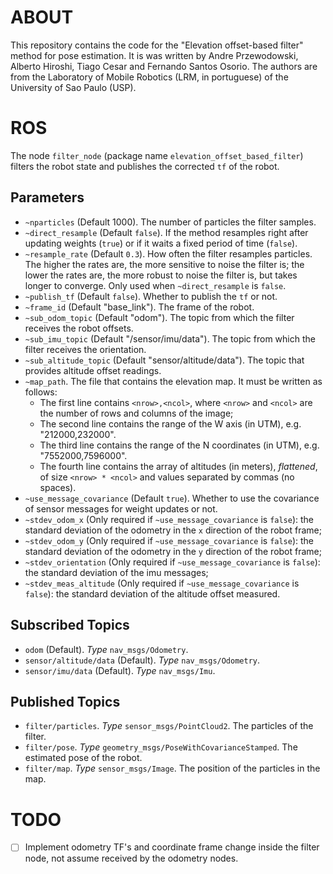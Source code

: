 ABOUT
==================================
This repository contains the code for the "Elevation offset-based filter" method for pose estimation. It is was written by Andre Przewodowski, Alberto Hiroshi, Tiago Cesar and Fernando Santos Osorio. The authors are from the Laboratory of Mobile Robotics (LRM, in portuguese) of the University of Sao Paulo (USP).

ROS
==================================
The node `filter_node` (package name `elevation_offset_based_filter`) filters the robot state and publishes the corrected `tf` of the robot. 

## Parameters
* `~nparticles` (Default 1000). The number of particles the filter samples.
* `~direct_resample` (Default `false`). If the method resamples right after updating weights (`true`) or if it waits a fixed period of time (`false`).
* `~resample_rate` (Default `0.3`). How often the filter resamples particles. The higher the rates are, the more sensitive to noise the filter is; the lower the rates are, the more robust to noise the filter is, but takes longer to converge. Only used when `~direct_resample` is `false`.
* `~publish_tf` (Default `false`). Whether to publish the `tf` or not.
* `~frame_id` (Default "base_link"). The frame of the robot.
* `~sub_odom_topic` (Default "odom"). The topic from which the filter receives the robot offsets.
* `~sub_imu_topic` (Default "/sensor/imu/data"). The topic from which the filter receives the orientation.
* `~sub_altitude_topic` (Default "sensor/altitude/data"). The topic that provides altitude offset readings.
* `~map_path`. The file that contains the elevation map. It must be written as follows:
    * The first line contains `<nrow>,<ncol>`, where `<nrow>` and `<ncol>` are the number of rows and columns of the image;
    * The second line contains the range of the W axis (in UTM), e.g. "212000,232000".
    * The third line contains the range of the N coordinates (in UTM), e.g. "7552000,7596000".
    * The fourth line contains the array of altitudes (in meters), *flattened*, of size `<nrow> * <ncol>` and values separated by commas (no spaces).
* `~use_message_covariance` (Default `true`). Whether to use the covariance of sensor messages for weight updates or not.
* `~stdev_odom_x` (Only required if `~use_message_covariance` is `false`): the standard deviation of the odometry in the `x` direction of the robot frame;
* `~stdev_odom_y` (Only required if `~use_message_covariance` is `false`): the standard deviation of the odometry in the `y` direction of the robot frame;
* `~stdev_orientation` (Only required if `~use_message_covariance` is `false`): the standard deviation of the imu messages;
* `~stdev_meas_altitude` (Only required if `~use_message_covariance` is `false`): the standard deviation of the altitude offset measured.

## Subscribed Topics
* `odom` (Default). *Type* `nav_msgs/Odometry`.
* `sensor/altitude/data` (Default). *Type* `nav_msgs/Odometry`.
* `sensor/imu/data` (Default). *Type* `nav_msgs/Imu`.

## Published Topics
* `filter/particles`. *Type* `sensor_msgs/PointCloud2`. The particles of the filter.
* `filter/pose`. *Type* `geometry_msgs/PoseWithCovarianceStamped`. The estimated pose of the robot.
* `filter/map`. *Type* `sensor_msgs/Image`. The position of the particles in the map.

TODO
==================================
- [ ] Implement odometry TF's and coordinate frame change inside the filter node, not assume received by the odometry nodes.